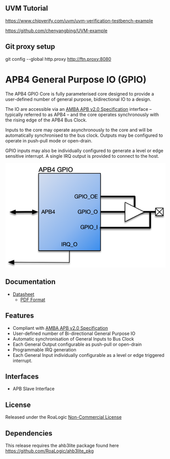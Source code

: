 
## UVM Tutorial

https://www.chipverify.com/uvm/uvm-verification-testbench-example

https://github.com/chenyangbing/UVM-example

## Git proxy setup

git config --global http.proxy http://ftn.proxy:8080

# APB4 General Purpose IO (GPIO)

The APB4 GPIO Core is fully parameterised core designed to provide a user-defined number of general purpose, bidirectional IO to a design.

The IO are accessible via an [AMBA APB v2.0 Specification](http://infocenter.arm.com/help/topic/com.arm.doc.ihi0024c/index.html) interface – typically referred to as APB4 – and the core operates synchronously with the rising edge of the APB4 Bus Clock.

Inputs to the core may operate asynchronously to the core and will be automatically synchronised to the bus clock. Outputs may be configured to operate in push-pull mode or open-drain.

GPIO inputs may also be individually configured to generate a level or edge sensitive interrupt. A single IRQ output is provided to connect to the host.

![apb4-gpio-sys](assets/img/apb4-gpio-sys.png)

## Documentation
- [Datasheet](DATASHEET.md)
  - [PDF Format](docs/apb4_gpio_datasheet.pdf)

## Features

- Compliant with [AMBA APB v2.0 Specification](http://infocenter.arm.com/help/topic/com.arm.doc.ihi0024c/index.html)
- User-defined number of Bi-directional General Purpose IO
- Automatic synchronisation of General Inputs to Bus Clock
- Each General Output configurable as push-pull or open-drain
- Programmable IRQ generation
- Each General Input individually configurable as a level or edge triggered interrupt.

## Interfaces

- APB Slave Interface

## License

Released under the RoaLogic [Non-Commercial License](/LICENSE.md)

## Dependencies

This release requires the ahb3lite package found here https://github.com/RoaLogic/ahb3lite_pkg
